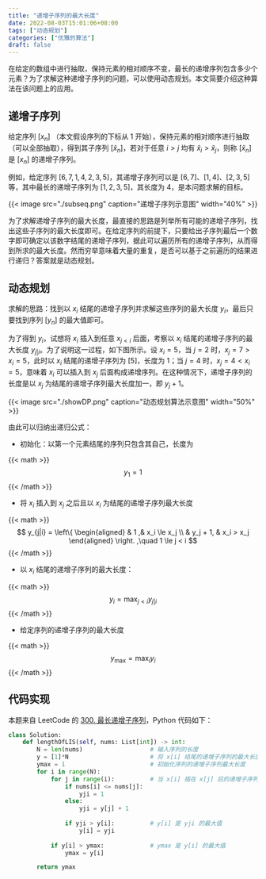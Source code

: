 ```yaml
---
title: "递增子序列的最大长度"
date: 2022-08-03T15:01:06+08:00
tags: ["动态规划"]
categories: ["优雅的算法"]
draft: false
---
```


在给定的数组中进行抽取，保持元素的相对顺序不变，最长的递增序列包含多少个元素？为了求解这种递增子序列的问题，可以使用动态规划。本文简要介绍这种算法在该问题上的应用。

<!--more-->

## 递增子序列

给定序列 $[x_n]$ （本文假设序列的下标从 $1$ 开始），保持元素的相对顺序进行抽取（可以全部抽取），得到其子序列 $[\breve{x}_n]$，若对于任意 $i>j$ 均有 $\breve{x}_i>\breve{x}_j$，则称 $[\breve{x}_n]$ 是 $[x_n]$ 的递增子序列。

例如，给定序列 $[6,7,1,4,2,3,5]$，其递增子序列可以是 $[6,7]$、$[1,4]$、$[2,3,5]$ 等，其中最长的递增子序列为 $[1,2,3,5]$，其长度为 $4$，是本问题求解的目标。

{{< image src="./subseq.png" caption="递增子序列示意图" width="40%" >}}

为了求解递增子序列的最大长度，最直接的思路是列举所有可能的递增子序列，找出这些子序列的最大长度即可。在给定序列的前提下，只要给出子序列最后一个数字即可确定以该数字结尾的递增子序列，据此可以遍历所有的递增子序列，从而得到所求的最大长度。然而穷举意味着大量的重复，是否可以基于之前遍历的结果进行递归？答案就是动态规划。


## 动态规划

求解的思路：找到以 $x_i$ 结尾的递增子序列并求解这些序列的最大长度 $y_i$，最后只要找到序列 $[y_n]$ 的最大值即可。

为了得到 $y_i$，试想将 $x_i$ 插入到任意 $x_{j<i}$ 后面，考察以 $x_i$ 结尾的递增子序列的最大长度 $y_{j|i}$。为了说明这一过程，如下图所示。设 $x_i=5$，当 $j=2$ 时，$x_j = 7 > x_i = 5$，此时以 $x_i$ 结尾的递增子序列为 $[5]$，长度为 $1$；当 $j=4$ 时，$x_j = 4 < x_i = 5$，意味着 $x_i$ 可以插入到 $x_j$ 后面构成递增序列。在这种情况下，递增子序列的长度是以 $x_j$ 为结尾的递增子序列最大长度加一，即 $y_j + 1$。

{{< image src="./showDP.png" caption="动态规划算法示意图" width="50%" >}}

由此可以归纳出递归公式：

- 初始化：以第一个元素结尾的序列只包含其自己，长度为

{{< math >}}$$
y_1 = 1
$${{< /math >}}

- 将 $x_i$ 插入到 $x_j$ 之后且以 $x_i$ 为结尾的递增子序列最大长度

{{< math >}}$$
y_{j|i} = 
\left\{
\begin{aligned}
    & 1 ,& x_i \le x_j \\
    & y_j + 1, & x_i > x_j
\end{aligned}
\right. ,\quad 1 \le j < i
$${{< /math >}}


- 以 $x_i$ 结尾的递增子序列的最大长度：

{{< math >}}$$
y_i = \max_{j< i} y_{j|i}
$${{< /math >}}

- 给定序列的递增子序列的最大长度

{{< math >}}$$
y_\mathrm{max} = \max_i y_i
$${{< /math >}}


## 代码实现

本题来自 LeetCode 的 [300. 最长递增子序列](https://leetcode.cn/problems/longest-increasing-subsequence/)，Python 代码如下：

```python
class Solution:
    def lengthOfLIS(self, nums: List[int]) -> int:
        N = len(nums)                   # 输入序列的长度
        y = [1]*N                       # 将 x[i] 结尾的递增子序列的最大长度初始化为 1
        ymax = 1                        # 初始化序列的递增子序列最大长度
        for i in range(N):
            for j in range(i):          # 当 x[i] 插在 x[j] 后的递增子序列最大长度
                if nums[i] <= nums[j]:  
                    yji = 1
                else:
                    yji = y[j] + 1
                
                if yji > y[i]:          # y[i] 是 yji 的最大值
                    y[i] = yji
            
            if y[i] > ymax:             # ymax 是 y[i] 的最大值
                ymax = y[i]

        return ymax
```

